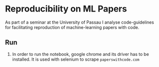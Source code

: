 # Reproducibility on ML Papers
As part of a seminar at the University of Passau I analyse code-guidelines for facilitating reproduction of machine-learning papers with code. 

## Run
1. In order to run the notebook, google chrome and its driver has to be installed. 
It is used with selenium to scrape `paperswithcode.com`